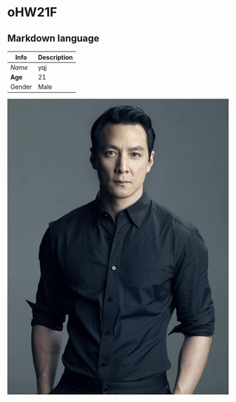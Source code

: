 # oHW21F

## Markdown language

| Info | Description |
| ----------- | ----------- |
| *Name* | yqj |
| **Age** | 21 |
| Gender | Male |

![self-portrait](https://github.com/ophwsjtu18/ohw21f/blob/main/yanzu.jpg)
